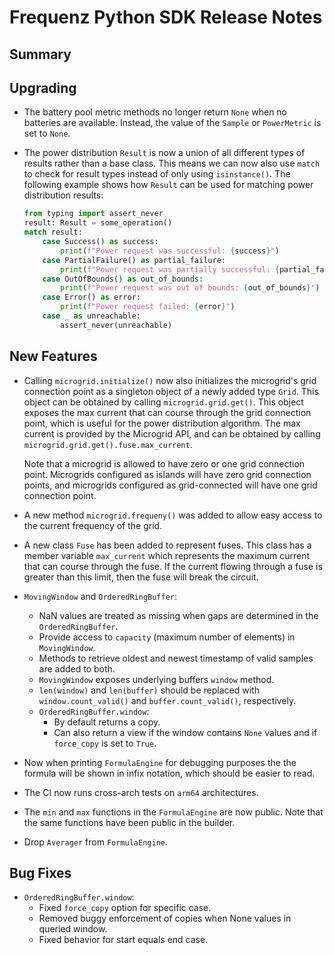 # Frequenz Python SDK Release Notes

## Summary

<!-- Here goes a general summary of what this release is about -->

## Upgrading

<!-- Here goes notes on how to upgrade from previous versions, including deprecations and what they should be replaced with -->

- The battery pool metric methods no longer return `None` when no batteries are available. Instead, the value of the `Sample` or `PowerMetric` is set to `None`.

- The power distribution `Result` is now a union of all different types of results rather than a base class. This means we can now also use `match` to check for result types instead of only using `isinstance()`. The following example shows how `Result` can be used for matching power distribution results:

  ```python
  from typing import assert_never
  result: Result = some_operation()
  match result:
      case Success() as success:
          print(f"Power request was successful: {success}")
      case PartialFailure() as partial_failure:
          print(f"Power request was partially successful: {partial_failure}")
      case OutOfBounds() as out_of_bounds:
          print(f"Power request was out of bounds: {out_of_bounds}")
      case Error() as error:
          print(f"Power request failed: {error}")
      case _ as unreachable:
          assert_never(unreachable)
  ```

## New Features

<!-- Here goes the main new features and examples or instructions on how to use them -->

- Calling `microgrid.initialize()` now also initializes the microgrid's grid connection point as a singleton object of a newly added type `Grid`. This object can be obtained by calling `microgrid.grid.get()`. This object exposes the max current that can course through the grid connection point, which is useful for the power distribution algorithm. The max current is provided by the Microgrid API, and can be obtained by calling `microgrid.grid.get().fuse.max_current`.

  Note that a microgrid is allowed to have zero or one grid connection point. Microgrids configured as islands will have zero grid connection points, and microgrids configured as grid-connected will have one grid connection point.

- A new method `microgrid.frequeny()` was added to allow easy access to the current frequency of the grid.

- A new class `Fuse` has been added to represent fuses. This class has a member variable `max_current` which represents the maximum current that can course through the fuse. If the current flowing through a fuse is greater than this limit, then the fuse will break the circuit.

- `MovingWindow` and `OrderedRingBuffer`:
  - NaN values are treated as missing when gaps are determined in the `OrderedRingBuffer`.
  - Provide access to `capacity` (maximum number of elements) in `MovingWindow`.
  - Methods to retrieve oldest and newest timestamp of valid samples are added to both.
  - `MovingWindow` exposes underlying buffers `window` method.
  - `len(window)` and `len(buffer)` should be replaced with `window.count_valid()` and `buffer.count_valid()`, respectively.
  - `OrderedRingBuffer.window`:
    - By default returns a copy.
    - Can also return a view if the window contains `None` values and if `force_copy` is set to `True`.

- Now when printing `FormulaEngine` for debugging purposes the the formula will be shown in infix notation, which should be easier to read.

- The CI now runs cross-arch tests on `arm64` architectures.

- The `min` and `max` functions in the `FormulaEngine` are now public. Note that the same functions have been public in the builder.

- Drop `Averager` from `FormulaEngine`.

## Bug Fixes

- `OrderedRingBuffer.window`:
  - Fixed `force_copy` option for specific case.
  - Removed buggy enforcement of copies when None values in queried window.
  - Fixed behavior for start equals end case.
